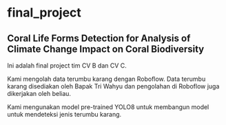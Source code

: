 # final_project
## Coral Life Forms Detection for Analysis of Climate Change Impact on Coral Biodiversity

Ini adalah final project tim CV B dan CV C.

Kami mengolah data terumbu karang dengan Roboflow.
Data terumbu karang disediakan oleh Bapak Tri Wahyu dan pengolahan di Roboflow juga dikerjakan oleh beliau.

Kami mengunakan model pre-trained YOLO8 untuk membangun model untuk mendeteksi jenis terumbu karang.
